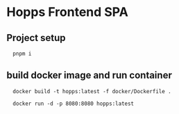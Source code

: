 # Hopps Frontend SPA

## Project setup

```bash
  pnpm i
```

## build docker image and run container

```shell
  docker build -t hopps:latest -f docker/Dockerfile .  
```

```shell
  docker run -d -p 8080:8080 hopps:latest
```